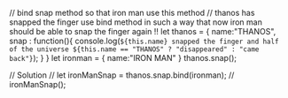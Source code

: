 <!-- added -->
// bind snap method so that iron man use this method
// thanos has snapped the finger use bind method in such a way that now iron man should be able to snap the finger again !!
let thanos = {
    name:"THANOS",
    snap : function(){
        console.log(`${this.name} snapped the finger and half of the universe ${this.name == "THANOS" ? "disappeared" : "came back"}`);
    }
}
let ironman = {
    name:"IRON MAN"
}
thanos.snap();

// Solution
// let ironManSnap = thanos.snap.bind(ironman);
// ironManSnap();